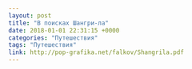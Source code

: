 ```yaml
---
layout: post
title: "В поисках Шангри-ла"
date: 2018-01-01 22:31:15 +0000
categories: "Путешествия"
tags: "Путешествия"
link: http://pop-grafika.net/falkov/Shangrila.pdf
---
```

